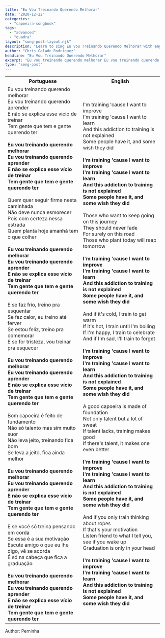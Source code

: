 ```yaml
---
title: "Eu Vou Treinando Querendo Melhorar"
date: "2020-12-22"
categories:
  - "capoeira-songbook"
tags:
  - "advanced"
  - "quadra"
layout: "song-post-layout.njk"
description: "Learn to sing Eu Vou Treinando Querendo Melhorar with english and portuguese translations along with a video to help you learn."
author: "Chris Calado Rodriguez"
headline: "Eu Vou Treinando Querendo Melhorar"
excerpt: "Eu vou treinando querendo melhorar Eu vou treinando querendo aprender"
type: "song-post"
---
```


<table class="capoeira-table">
    <tr class="header-row">
        <th>Portuguese</th>
        <th>English</th>
    </tr>
    <tr>
        <td>Eu vou treinando querendo melhorar<br>Eu vou treinando querendo aprender<br>E não se explica esse vício de treinar<br>Tem gente que tem e gente querendo ter<br><br><strong>Eu vou treinando querendo melhorar<br>Eu vou treinando querendo aprender<br>E não se explica esse vício de treinar<br>Tem gente que tem e gente querendo ter</strong><br><br>Quem quer seguir firme nesta caminhada<br>Não deve nunca esmorecer<br>Pois com certeza nessa estrada<br>Quem planta hoje amanhã tem o que colher<br><br><strong>Eu vou treinando querendo melhorar<br>Eu vou treinando querendo aprender<br>E não se explica esse vício de treinar<br>Tem gente que tem e gente querendo ter</strong><br><br>E se faz frio, treino pra esquentar<br>Se faz calor, eu treino até ferver<br>Se estou feliz, treino pra comemorar<br>E se for tristeza, vou treinar pra esquecer<br><br><strong>Eu vou treinando querendo melhorar<br>Eu vou treinando querendo aprender<br>E não se explica esse vício de treinar<br>Tem gente que tem e gente querendo ter</strong><br><br>Bom capoeira é feito de fundamento<br>Não só talento mas sim muito suor<br>Não leva jeito, treinando fica bom<br>Se leva a jeito, fica ainda melhor<br><br><strong>Eu vou treinando querendo melhorar<br>Eu vou treinando querendo aprender<br>E não se explica esse vício de treinar<br>Tem gente que tem e gente querendo ter</strong><br><br>E se vocé só treina pensando em corda<br>Se essa é a sua motivação<br>Escute amigo o que eu lhe digo, vê se acorda<br>É só na cabeça que fica a graduação<br><br><strong>Eu vou treinando querendo melhorar<br>Eu vou treinando querendo aprender<br>E não se explica esse vício de treinar<br>Tem gente que tem e gente querendo ter</strong></td>
        <td>I'm training 'cause I want to improve<br>I'm training 'cause I want to learn<br>And this addiction to training is not explained<br>Some people have it, and some wish they did<br><br><strong>I'm training 'cause I want to improve<br>I'm training 'cause I want to learn<br>And this addiction to training is not explained<br>Some people have it, and some wish they did</strong><br><br>Those who want to keep going on this journey<br>They should never fade<br>For surely on this road<br>Those who plant today will reap tomorrow<br><br><strong>I'm training 'cause I want to improve<br>I'm training 'cause I want to learn<br>And this addiction to training is not explained<br>Some people have it, and some wish they did</strong><br><br>And if it's cold, I train to get warm<br>If it's hot, I train until I'm boiling<br>If I'm happy, I train to celebrate<br>And if I'm sad, I'll train to forget<br><br><strong>I'm training 'cause I want to improve<br>I'm training 'cause I want to learn<br>And this addiction to training is not explained<br>Some people have it, and some wish they did</strong><br><br>A good capoeira is made of foundation<br>Not only talent but a lot of sweat<br>If talent lacks, training makes good<br>If there's talent, it makes one even better<br><br><strong>I'm training 'cause I want to improve<br>I'm training 'cause I want to learn<br>And this addiction to training is not explained<br>Some people have it, and some wish they did</strong><br><br>And if you only train thinking about ropes<br>If that's your motivation<br>Listen friend to what I tell you, see if you wake up<br>Graduation is only in your head<br><br><strong>I'm training 'cause I want to improve<br>I'm training 'cause I want to learn<br>And this addiction to training is not explained<br>Some people have it, and some wish they did</strong></td>
    </tr>
</table>
<figcaption>Author: Perninha</figcaption>